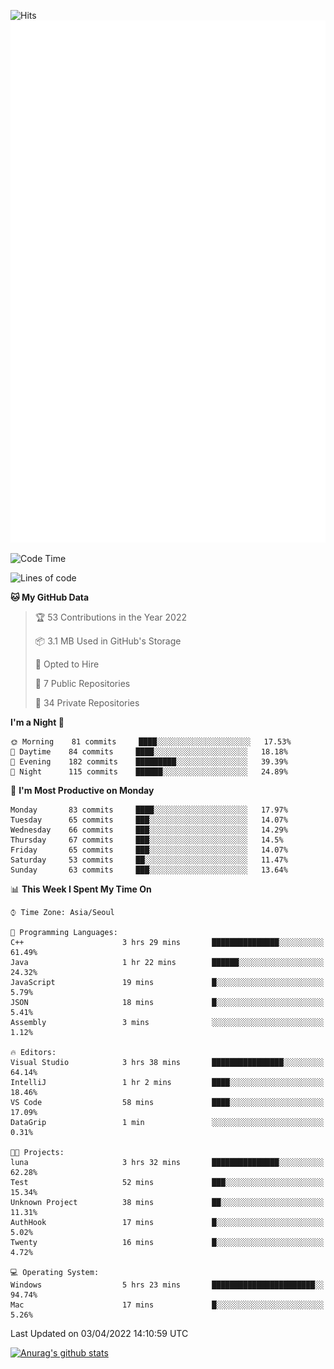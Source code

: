 ![Hits](https://hits.seeyoufarm.com/api/count/incr/badge.svg?url=https%3A%2F%2Fgithub.com%2Fkokose1234&count_bg=%2379C83D&title_bg=%23555555&icon=apple.svg&icon_color=%23E7E7E7&title=hits&edge_flat=false)
<br/>
![Metrics](https://github.com/kokose1234/kokose1234/blob/main/github-metrics.svg)

<!--START_SECTION:waka-->
![Code Time](http://img.shields.io/badge/Code%20Time-613%20hrs%2028%20mins-blue)

![Lines of code](https://img.shields.io/badge/From%20Hello%20World%20I%27ve%20Written-2%20Million%20lines%20of%20code-blue)

**🐱 My GitHub Data** 

> 🏆 53 Contributions in the Year 2022
 > 
> 📦 3.1 MB Used in GitHub's Storage 
 > 
> 💼 Opted to Hire
 > 
> 📜 7 Public Repositories 
 > 
> 🔑 34 Private Repositories  
 > 
**I'm a Night 🦉** 

```text
🌞 Morning    81 commits     ████░░░░░░░░░░░░░░░░░░░░░   17.53% 
🌆 Daytime    84 commits     ████░░░░░░░░░░░░░░░░░░░░░   18.18% 
🌃 Evening    182 commits    █████████░░░░░░░░░░░░░░░░   39.39% 
🌙 Night      115 commits    ██████░░░░░░░░░░░░░░░░░░░   24.89%

```
📅 **I'm Most Productive on Monday** 

```text
Monday       83 commits     ████░░░░░░░░░░░░░░░░░░░░░   17.97% 
Tuesday      65 commits     ███░░░░░░░░░░░░░░░░░░░░░░   14.07% 
Wednesday    66 commits     ███░░░░░░░░░░░░░░░░░░░░░░   14.29% 
Thursday     67 commits     ███░░░░░░░░░░░░░░░░░░░░░░   14.5% 
Friday       65 commits     ███░░░░░░░░░░░░░░░░░░░░░░   14.07% 
Saturday     53 commits     ██░░░░░░░░░░░░░░░░░░░░░░░   11.47% 
Sunday       63 commits     ███░░░░░░░░░░░░░░░░░░░░░░   13.64%

```


📊 **This Week I Spent My Time On** 

```text
⌚︎ Time Zone: Asia/Seoul

💬 Programming Languages: 
C++                      3 hrs 29 mins       ███████████████░░░░░░░░░░   61.49% 
Java                     1 hr 22 mins        ██████░░░░░░░░░░░░░░░░░░░   24.32% 
JavaScript               19 mins             █░░░░░░░░░░░░░░░░░░░░░░░░   5.79% 
JSON                     18 mins             █░░░░░░░░░░░░░░░░░░░░░░░░   5.41% 
Assembly                 3 mins              ░░░░░░░░░░░░░░░░░░░░░░░░░   1.12%

🔥 Editors: 
Visual Studio            3 hrs 38 mins       ████████████████░░░░░░░░░   64.14% 
IntelliJ                 1 hr 2 mins         ████░░░░░░░░░░░░░░░░░░░░░   18.46% 
VS Code                  58 mins             ████░░░░░░░░░░░░░░░░░░░░░   17.09% 
DataGrip                 1 min               ░░░░░░░░░░░░░░░░░░░░░░░░░   0.31%

🐱‍💻 Projects: 
luna                     3 hrs 32 mins       ███████████████░░░░░░░░░░   62.28% 
Test                     52 mins             ███░░░░░░░░░░░░░░░░░░░░░░   15.34% 
Unknown Project          38 mins             ██░░░░░░░░░░░░░░░░░░░░░░░   11.31% 
AuthHook                 17 mins             █░░░░░░░░░░░░░░░░░░░░░░░░   5.02% 
Twenty                   16 mins             █░░░░░░░░░░░░░░░░░░░░░░░░   4.72%

💻 Operating System: 
Windows                  5 hrs 23 mins       ███████████████████████░░   94.74% 
Mac                      17 mins             █░░░░░░░░░░░░░░░░░░░░░░░░   5.26%

```


 Last Updated on 03/04/2022 14:10:59 UTC
<!--END_SECTION:waka-->

[![Anurag's github stats](https://github-readme-stats.vercel.app/api?username=kokose1234&theme=dracula)](https://github.com/anuraghazra/github-readme-stats)



	

